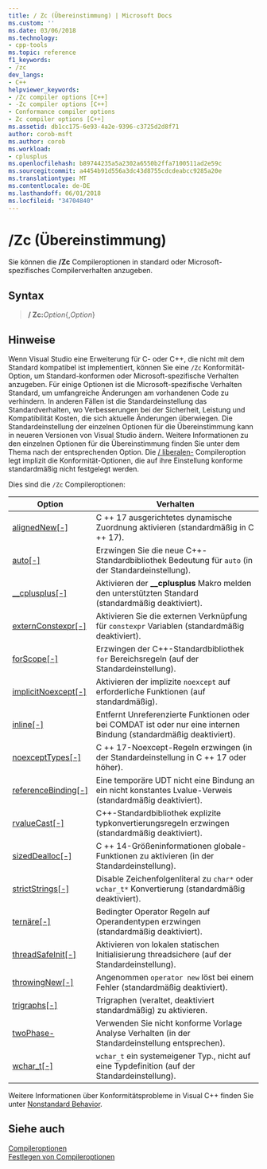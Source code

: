 ```yaml
---
title: / Zc (Übereinstimmung) | Microsoft Docs
ms.custom: ''
ms.date: 03/06/2018
ms.technology:
- cpp-tools
ms.topic: reference
f1_keywords:
- /zc
dev_langs:
- C++
helpviewer_keywords:
- /Zc compiler options [C++]
- -Zc compiler options [C++]
- Conformance compiler options
- Zc compiler options [C++]
ms.assetid: db1cc175-6e93-4a2e-9396-c3725d2d8f71
author: corob-msft
ms.author: corob
ms.workload:
- cplusplus
ms.openlocfilehash: b89744235a5a2302a6550b2ffa7100511ad2e59c
ms.sourcegitcommit: a4454b91d556a3dc43d8755cdcdeabcc9285a20e
ms.translationtype: MT
ms.contentlocale: de-DE
ms.lasthandoff: 06/01/2018
ms.locfileid: "34704840"
---
```

# <a name="zc-conformance"></a>/Zc (Übereinstimmung)

Sie können die **/Zc** Compileroptionen in standard oder Microsoft-spezifisches Compilerverhalten anzugeben.

## <a name="syntax"></a>Syntax

> **/ Zc:**_Option_{,_Option_}

## <a name="remarks"></a>Hinweise

Wenn Visual Studio eine Erweiterung für C- oder C++, die nicht mit dem Standard kompatibel ist implementiert, können Sie eine `/Zc` Konformität-Option, um Standard-konformen oder Microsoft-spezifische Verhalten anzugeben. Für einige Optionen ist die Microsoft-spezifische Verhalten Standard, um umfangreiche Änderungen am vorhandenen Code zu verhindern. In anderen Fällen ist die Standardeinstellung das Standardverhalten, wo Verbesserungen bei der Sicherheit, Leistung und Kompatibilität Kosten, die sich aktuelle Änderungen überwiegen. Die Standardeinstellung der einzelnen Optionen für die Übereinstimmung kann in neueren Versionen von Visual Studio ändern. Weitere Informationen zu den einzelnen Optionen für die Übereinstimmung finden Sie unter dem Thema nach der entsprechenden Option. Die [/ liberalen-](permissive-standards-conformance.md) Compileroption legt implizit die Konformität-Optionen, die auf ihre Einstellung konforme standardmäßig nicht festgelegt werden.

Dies sind die `/Zc` Compileroptionen:

|Option|Verhalten|
|---|---|
|[alignedNew\[-\]](zc-alignednew.md)|C ++ 17 ausgerichtetes dynamische Zuordnung aktivieren (standardmäßig in C ++ 17).|
|[auto\[-\]](zc-auto-deduce-variable-type.md)|Erzwingen Sie die neue C++-Standardbibliothek Bedeutung für `auto` (in der Standardeinstellung).|
|[__cplusplus\[-\]](zc-cplusplus.md)|Aktivieren der **__cplusplus** Makro melden den unterstützten Standard (standardmäßig deaktiviert).|
|[externConstexpr\[-\]](zc-externconstexpr.md)|Aktivieren Sie die externen Verknüpfung für `constexpr` Variablen (standardmäßig deaktiviert).|
|[forScope\[-\]](zc-forscope-force-conformance-in-for-loop-scope.md)|Erzwingen der C++-Standardbibliothek `for` Bereichsregeln (auf der Standardeinstellung).|
|[implicitNoexcept\[-\]](zc-implicitnoexcept-implicit-exception-specifiers.md)|Aktivieren der implizite `noexcept` auf erforderliche Funktionen (auf standardmäßig).|
|[inline\[-\]](zc-inline-remove-unreferenced-comdat.md)|Entfernt Unreferenzierte Funktionen oder bei COMDAT ist oder nur eine internen Bindung (standardmäßig deaktiviert).|
|[noexceptTypes\[-\]](zc-noexcepttypes.md)|C ++ 17-Noexcept-Regeln erzwingen (in der Standardeinstellung in C ++ 17 oder höher).|
|[referenceBinding\[-\]](zc-referencebinding-enforce-reference-binding-rules.md)|Eine temporäre UDT nicht eine Bindung an ein nicht konstantes Lvalue-Verweis (standardmäßig deaktiviert).|
|[rvalueCast\[-\]](zc-rvaluecast-enforce-type-conversion-rules.md)|C++-Standardbibliothek explizite typkonvertierungsregeln erzwingen (standardmäßig deaktiviert).|
|[sizedDealloc\[-\]](zc-sizeddealloc-enable-global-sized-dealloc-functions.md)|C ++ 14-Größeninformationen globale-Funktionen zu aktivieren (in der Standardeinstellung).|
|[strictStrings\[-\]](zc-strictstrings-disable-string-literal-type-conversion.md)|Disable Zeichenfolgenliteral zu `char*` oder `wchar_t*` Konvertierung (standardmäßig deaktiviert).|
|[ternäre\[-\]](zc-ternary.md)|Bedingter Operator Regeln auf Operandentypen erzwingen (standardmäßig deaktiviert).|
|[threadSafeInit\[-\]](zc-threadsafeinit-thread-safe-local-static-initialization.md)|Aktivieren von lokalen statischen Initialisierung threadsichere (auf der Standardeinstellung).|
|[throwingNew\[-\]](zc-throwingnew-assume-operator-new-throws.md)|Angenommen `operator new` löst bei einem Fehler (standardmäßig deaktiviert).|
|[trigraphs\[-\]](zc-trigraphs-trigraphs-substitution.md)|Trigraphen (veraltet, deaktiviert standardmäßig) zu aktivieren.|
|[twoPhase-](zc-twophase.md)|Verwenden Sie nicht konforme Vorlage Analyse Verhalten (in der Standardeinstellung entsprechen).|
|[wchar_t\[-\]](zc-wchar-t-wchar-t-is-native-type.md)|`wchar_t` ein systemeigener Typ., nicht auf eine Typdefinition (auf der Standardeinstellung).|

Weitere Informationen über Konformitätsprobleme in Visual C++ finden Sie unter [Nonstandard Behavior](../../cpp/nonstandard-behavior.md).

## <a name="see-also"></a>Siehe auch

[Compileroptionen](compiler-options.md)  
[Festlegen von Compileroptionen](setting-compiler-options.md)
